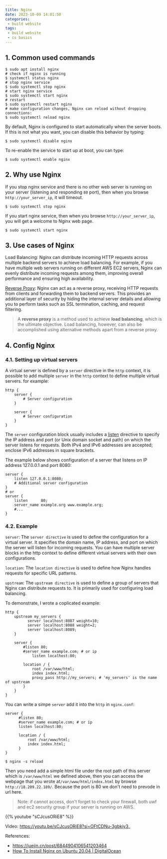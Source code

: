 ```yaml
---
title: Nginx
date: 2023-10-09 14:01:50
categories:
 - build website
tags:
 - build website
 - cs basics
---
```


## 1. Common used commands

```shell
$ sudo apt install nginx
# check if nginx is running
$ systemctl status nginx 
# stop nginx service
$ sudo systemctl stop nginx
# start nginx service
$ sudo systemctl start nginx
# restart
$ sudo systemctl restart nginx
# make configuration changes, Nginx can reload without dropping connections:
$ sudo systemctl reload nginx
```

By default, Nginx is configured to start automatically when the server boots. If this is not what you want, you can disable this behavior by typing:

```shell
$ sudo systemctl disable nginx
```

To re-enable the service to start up at boot, you can type:

```shell
$ sudo systemctl enable nginx
```

## 2. Why use Nginx

If you stop nginx service and there is no other web server is running on your server (listening and responding `80` port), then when you browse `http://your_server_ip`, it will timeout. 

```shell
$ sudo systemctl stop nginx
```

If you start nginx service, then when you browse `http://your_server_ip`, you will get a welcome to Nginx web page. 

```shell
$ sudo systemctl start nginx
```

## 3. Use cases of Nginx

Load Balancing: Nginx can distribute incoming HTTP requests across multiple backend servers to achieve load balancing. For example, if you have multiple web servers running on different AWS EC2 servers, Nginx can evenly distribute incoming requests among them, improving overall performance and ensuring high availability.

[Reverse Proxy](https://www.youtube.com/watch?v=RXXRguaHZs0): Nginx can act as a reverse proxy, receiving HTTP requests from clients and forwarding them to backend servers. This provides an additional layer of security by hiding the internal server details and allowing you to perform tasks such as SSL termination, caching, and request filtering. 

> A **reverse proxy** is a method used to achieve **load balancing**, which is the ultimate objective. Load balancing, however, can also be accomplished using alternative methods apart from a reverse proxy.

## 4. Config Nginx

### 4.1. Setting up virtual servers

A virtual server is defined by a `server` directive in the `http` context, it is possible to add multiple `server` in the `http` context to define multiple virtual servers. for example:

```nginx
http {
    server {
        # Server configuration
    }
    
    server {
        # Server configuration
    }
}
```

The `server` configuration block usually includes a [listen](https://nginx.org/en/docs/http/ngx_http_core_module.html#listen) directive to specify the IP address and port (or Unix domain socket and path) on which the server listens for requests. Both IPv4 and IPv6 addresses are accepted; enclose IPv6 addresses in square brackets.

The example below shows configuration of a server that listens on IP address 127.0.0.1 and port 8080:

```nginx
server {
    listen 127.0.0.1:8080;
    # Additional server configuration
}
# or
server {
    listen      80;
    server_name example.org www.example.org;
    #...
}
```

### 4.2. Example

`server`: The `server directive` is used to define the configuration for a virtual server. It specifies the domain name, IP address, and port on which the server will listen for incoming requests. You can have multiple server blocks in the http context to define different virtual servers with their own configurations.

`location`: The `location directive` is used to define how Nginx handles requests for specific URL patterns. 

`upstream`: The `upstream directive` is used to define a group of servers that Nginx can distribute requests to. It is primarily used for configuring load balancing. 

To demonstrate, I wrote a coplicated example:

```nginx
http {
    upstream my_servers {
          server localhost:8087 weight=10;
          server localhost:8088 weight=2;
          server localhost:8089;
    }

    server {
        #listen 80;
        #server_name example.com; # or ip
    		listen localhost:80;

        location / {
            root /var/www/html;
            index index.html;
            proxy_pass http://my_servers; # 'my_servers' is the name of upstream
        }
    }
}
```

You can write a simpe `server` add it into the `http` in `nginx.conf`: 

```nginx
server {
      #listen 80;
      #server_name example.com; # or ip
      listen localhost:80;

      location / {
          root /var/www/html;
          index index.html;
      }
}
```

```shell
$ nginx -s reload
```

Then you need add a simple html file under the root path of this server which is  `/var/www/html` we defined above, then you can access the webpage that you wrote at`/var/www/html/index.html` by browse `http://18.209.22.189/`. Because the port is 80 we don't need to prevode in url here. 

> Note: if cannot access, don't forget to check your firewall, both uwf and ec2 security group if your server is running on AWS. 

{{% youtube "sCJcusORiE8" %}}

Video: https://youtu.be/sCJcusORiE8?si=OFtCDNu-3gbkiy3_

References:

- https://juejin.cn/post/6844904106541203464
- [How To Install Nginx on Ubuntu 20.04 | DigitalOcean](https://www.digitalocean.com/community/tutorials/how-to-install-nginx-on-ubuntu-20-04)

